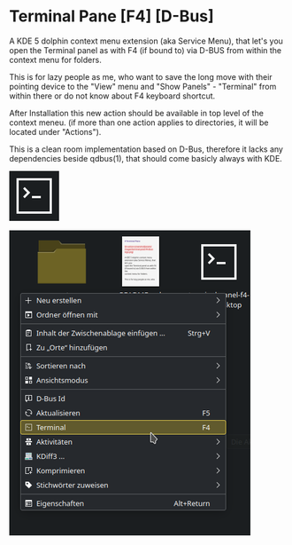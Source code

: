 # Terminal Pane [F4] [D-Bus]

A KDE 5 dolphin context menu extension (aka Service Menu), that let's you
open the Terminal panel as with F4 (if bound to) via D-BUS from within the
context menu for folders.

This is for lazy people as me, who want to save the long move with their
pointing device to the "View" menu and "Show Panels" - "Terminal" from
within there or do not know about F4 keyboard shortcut.

After Installation this new action should be available in top level of the
context meneu. (if more than one action applies to directories, it will be
located under "Actions").

This is a clean room implementation based on D-Bus, therefore it lacks any
dependencies beside qdbus(1), that should come basicly always with KDE.

![logo](assets/images/terminal-panel-f4-dbus-logo.png)

![in-action-screenshot](assets/images/terminal-panel-f4-dbus-screen.png)
